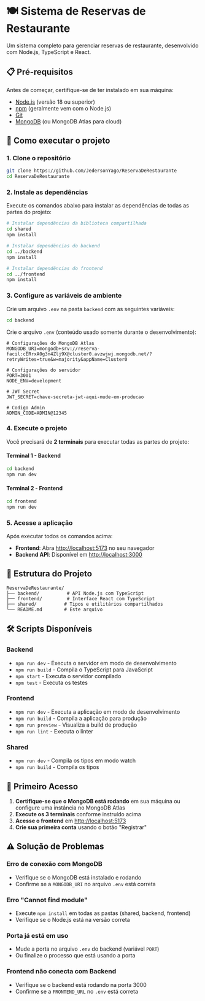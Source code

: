 # 🍽️ Sistema de Reservas de Restaurante

Um sistema completo para gerenciar reservas de restaurante, desenvolvido com Node.js, TypeScript e React.

## 📋 Pré-requisitos

Antes de começar, certifique-se de ter instalado em sua máquina:

- [Node.js](https://nodejs.org/) (versão 18 ou superior)
- [npm](https://www.npmjs.com/) (geralmente vem com o Node.js)
- [Git](https://git-scm.com/)
- [MongoDB](https://www.mongodb.com/try/download/community) (ou MongoDB Atlas para cloud)

## 🚀 Como executar o projeto

### 1. Clone o repositório

```bash
git clone https://github.com/JedersonYago/ReservaDeRestaurante
cd ReservaDeRestaurante
```

### 2. Instale as dependências

Execute os comandos abaixo para instalar as dependências de todas as partes do projeto:

```bash
# Instalar dependências da biblioteca compartilhada
cd shared
npm install

# Instalar dependências do backend
cd ../backend
npm install

# Instalar dependências do frontend
cd ../frontend
npm install
```

### 3. Configure as variáveis de ambiente

Crie um arquivo `.env` na pasta `backend` com as seguintes variáveis:

```bash
cd backend
```

Crie o arquivo `.env` (conteúdo usado somente durante o desenvolvimento):

```env
# Configurações do MongoDB Atlas
MONGODB_URI=mongodb+srv://reserva-facil:cERrxA0g3n4Zlj9X@cluster0.avzwjwj.mongodb.net/?retryWrites=true&w=majority&appName=Cluster0

# Configurações do servidor
PORT=3001
NODE_ENV=development

# JWT Secret
JWT_SECRET=chave-secreta-jwt-aqui-mude-em-producao

# Codigo Admin
ADMIN_CODE=ADMIN@12345
```

### 4. Execute o projeto

Você precisará de **2 terminais** para executar todas as partes do projeto:

#### Terminal 1 - Backend

```bash
cd backend
npm run dev
```

#### Terminal 2 - Frontend

```bash
cd frontend
npm run dev
```

### 5. Acesse a aplicação

Após executar todos os comandos acima:

- **Frontend**: Abra [http://localhost:5173](http://localhost:5173) no seu navegador
- **Backend API**: Disponível em [http://localhost:3000](http://localhost:3000)

## 📁 Estrutura do Projeto

```
ReservaDeRestaurante/
├── backend/          # API Node.js com TypeScript
├── frontend/         # Interface React com TypeScript
├── shared/          # Tipos e utilitários compartilhados
└── README.md        # Este arquivo
```

## 🛠️ Scripts Disponíveis

### Backend

- `npm run dev` - Executa o servidor em modo de desenvolvimento
- `npm run build` - Compila o TypeScript para JavaScript
- `npm start` - Executa o servidor compilado
- `npm test` - Executa os testes

### Frontend

- `npm run dev` - Executa a aplicação em modo de desenvolvimento
- `npm run build` - Compila a aplicação para produção
- `npm run preview` - Visualiza a build de produção
- `npm run lint` - Executa o linter

### Shared

- `npm run dev` - Compila os tipos em modo watch
- `npm run build` - Compila os tipos

## 🎯 Primeiro Acesso

1. **Certifique-se que o MongoDB está rodando** em sua máquina ou configure uma instância no MongoDB Atlas
2. **Execute os 3 terminais** conforme instruído acima
3. **Acesse o frontend** em [http://localhost:5173](http://localhost:5173)
4. **Crie sua primeira conta** usando o botão "Registrar"

## ⚠️ Solução de Problemas

### Erro de conexão com MongoDB

- Verifique se o MongoDB está instalado e rodando
- Confirme se a `MONGODB_URI` no arquivo `.env` está correta

### Erro "Cannot find module"

- Execute `npm install` em todas as pastas (shared, backend, frontend)
- Verifique se o Node.js está na versão correta

### Porta já está em uso

- Mude a porta no arquivo `.env` do backend (variável `PORT`)
- Ou finalize o processo que está usando a porta

### Frontend não conecta com Backend

- Verifique se o backend está rodando na porta 3000
- Confirme se a `FRONTEND_URL` no `.env` está correta

